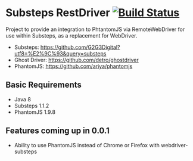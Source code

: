# Substeps RestDriver [![Build Status](https://travis-ci.org/beercan1989/substeps-ghostdriver.svg?branch=master)](https://travis-ci.org/beercan1989/substeps-ghostdriver)

Project to provide an integration to PhtantomJS via RemoteWebDriver for use within Substeps, as a replacement for WebDriver. 

+ Substeps: https://github.com/G2G3Digital?utf8=%E2%9C%93&query=substeps
+ Ghost Driver: https://github.com/detro/ghostdriver
+ PhantomJS: https://github.com/ariya/phantomjs

## Basic Requirements
+ Java 8
+ Substeps 1.1.2
+ PhantomJS 1.9.8

## Features coming up in 0.0.1
+ Ability to use PhantomJS instead of Chrome or Firefox with webdriver-substeps